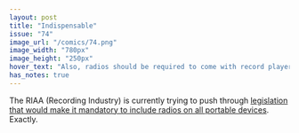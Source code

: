 ```yaml
---
layout: post
title: "Indispensable"
issue: "74"
image_url: "/comics/74.png"
image_width: "780px"
image_height: "250px"
hover_text: "Also, radios should be required to come with record players."
has_notes: true
---
```

The RIAA (Recording Industry) is currently trying to push through [legislation that would make it mandatory to include radios on all portable devices](http://arstechnica.com/tech-policy/news/2010/08/radio-riaa-mandatory-fm-radio-in-cell-phones-is-the-future.ars).  Exactly.
